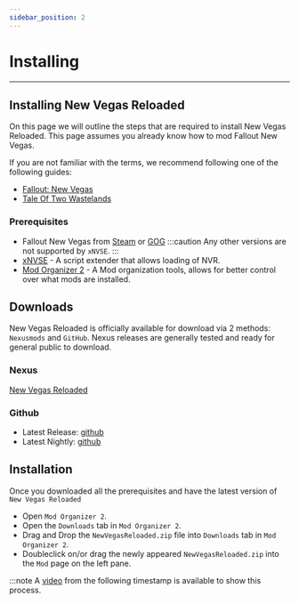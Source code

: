```yaml
---
sidebar_position: 2
---
```


# Installing

---

## Installing New Vegas Reloaded

On this page we will outline the steps that are required to install New Vegas Reloaded. This page assumes you already know how to mod Fallout New Vegas.

If you are not familiar with the terms, we recommend following one of the following guides:

* [Fallout: New Vegas](https://vivanewvegas.moddinglinked.com/)
* [Tale Of Two Wastelands](https://thebestoftimes.moddinglinked.com/)

### Prerequisites

* Fallout New Vegas from [Steam](https://store.steampowered.com/sub/13435) or [GOG](https://www.gog.com/en/game/fallout_new_vegas_ultimate_edition)
:::caution
Any other versions are not supported by `xNVSE`.
:::
* [xNVSE](https://www.nexusmods.com/newvegas/mods/67883) - A script extender that allows loading of NVR.
* [Mod Organizer 2](https://www.nexusmods.com/skyrimspecialedition/mods/6194?tab=files) - A Mod organization tools, allows for better control over what mods are installed.

## Downloads

New Vegas Reloaded is officially available for download via 2 methods: `Nexusmods` and `GitHub`. Nexus releases are generally tested and ready for general public to download.

### Nexus

[New Vegas Reloaded](https://www.nexusmods.com/newvegas/mods/65525)

### Github

* Latest Release: [github](https://github.com/llde/TESReloaded10/releases)
* Latest Nightly: [github](https://github.com/llde/TESReloaded10/actions/workflows/main.yml)

## Installation

Once you downloaded all the prerequisites and have the latest version of `New Vegas Reloaded`

* Open `Mod Organizer 2`.
* Open the `Downloads` tab in `Mod Organizer 2`.
* Drag and Drop the `NewVegasReloaded.zip` file into `Downloads` tab in `Mod Organizer 2`.
* Doubleclick on/or drag the newly appeared `NewVegasReloaded.zip` into the `Mod` page on the left pane.

:::note
A [video](https://youtu.be/dDFTyOfjr84?t=93) from the following timestamp is available to show this process.
